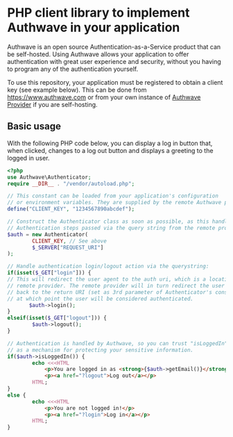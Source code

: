 PHP client library to implement Authwave in your application
============================================================

Authwave is an open source Authentication-as-a-Service product that can be self-hosted. Using Authwave allows your application to offer authentication with great user experience and security, without you having to program any of the authentication yourself.

To use this repository, your application must be registered to obtain a client key (see example below). This can be done from https://www.authwave.com or from your own instance of [Authwave Provider](https://github.com/Authwave/provider) if you are self-hosting.

Basic usage
-----------

With the following PHP code below, you can display a log in button that, when clicked, changes to a log out button and displays a greeting to the logged in user.

```php
<?php
use Authwave\Authenticator;
require __DIR__ . "/vendor/autoload.php";

// This constant can be loaded from your application's configuration
// or environment variables. They are supplied by the remote Authwave provider.
define("CLIENT_KEY", "1234567890abcdef");

// Construct the Authenticator class as soon as possible, as this handles the
// Authentication steps passed via the query string from the remote provider.
$auth = new Authenticator(
        CLIENT_KEY, // See above
        $_SERVER["REQUEST_URI"]
);

// Handle authentication login/logout action via the querystring:
if(isset($_GET["login"])) {
// This will redirect the user agent to the auth uri, which is a location on the 
// remote provider. The remote provider will in turn redirect the user agent
// back to the return URI (set as 3rd parameter of Authenticator's constructor),
// at which point the user will be considered authenticated.
       $auth->login();
}
elseif(isset($_GET["logout"])) {
        $auth->logout();
}

// Authentication is handled by Authwave, so you can trust "isLoggedIn"
// as a mechanism for protecting your sensitive information.
if($auth->isLoggedIn()) {
        echo <<<HTML
            <p>You are logged in as <strong>{$auth->getEmail()}</strong></p>
            <p><a href="?logout">Log out</a></p>
        HTML;
}
else {
        echo <<<HTML
            <p>You are not logged in!</p>
            <p><a href="?login">Log in</a></p>
        HTML;
}
```